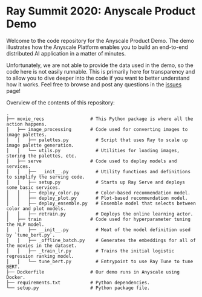 # Ray Summit 2020: Anyscale Product Demo

Welcome to the code repository for the Anyscale Product Demo. The demo illustrates how the Anyscale Platform enables you to build an end-to-end distributed AI application in a matter of minutes.

Unfortunately, we are not able to provide the data used in the demo, so the code here is not easily runnable. This is primarily here for transparency and to allow you to dive deeper into the code if you want to better understand how it works. Feel free to browse and post any questions in the [issues](https://github.com/anyscale/ray-summit-demo-2020/issues) page!

<!-- TODO: fill this in once the video is available. -->
<!-- You can re-watch the demo via this Youtube Link. -->

Overview of the contents of this repository:

```
.
├── movie_recs                 # This Python package is where all the action happens.
│   ├── image_processing       # Code used for converting images to image palettes.
│   │   ├── palettes.py          # Script that uses Ray to scale up image palette generation.
│   │   └── utils.py             # Utilities for loading images, storing the palettes, etc.
│   ├── serve                  # Code used to deploy models and services.
│   │   ├── __init__.py          # Utility functions and definitions to simplify the serving code.
│   │   ├── setup.py             # Starts up Ray Serve and deploys some basic services.
│   │   ├── deploy_color.py      # Color-based recommendation model.
│   │   ├── deploy_plot.py       # Plot-based recommendation model.
│   │   ├── deploy_ensemble.py   # Ensemble model that selects between color and plot models.
│   │   ├── retrain.py           # Deploys the online learning actor.
│   ├── train                  # Code used for hyperparameter tuning the NLP model.
│   │   ├── __init__.py          # Meat of the model definition used by `tune_bert.py`.
│   │   ├── _offline_batch.py    # Generates the embeddings for all of the movies in the dataset.
│   │   ├── _train_lr.py         # Trains the initial logistic regression ranking model.
│   │   └── tune_bert.py         # Entrypoint to use Ray Tune to tune BERT.
├── Dockerfile                 # Our demo runs in Anyscale using Docker.
├── requirements.txt           # Python dependencies.
└── setup.py                   # Python package file.
```
